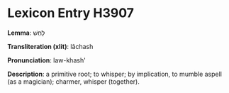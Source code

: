 # Lexicon Entry H3907

**Lemma**: לָחַשׁ

**Transliteration (xlit)**: lâchash

**Pronunciation**: law-khash'

**Description**:
a primitive root; to whisper; by implication, to mumble aspell (as a magician); charmer, whisper (together).
